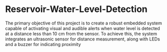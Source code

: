 # Reservoir-Water-Level-Detection
The primary objective of this project is to create a robust embedded system capable of activating visual and audible alerts when water level is detected at a distance less than 10 cm from the sensor. To achieve this, the system integrates an ultrasonic sensor for distance measurement, along with LEDs and a buzzer for indicating proximity
